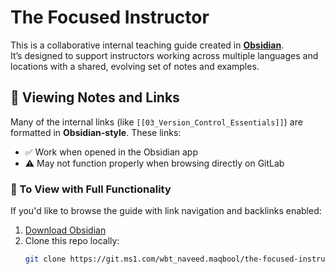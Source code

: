# The Focused Instructor

This is a collaborative internal teaching guide created in **[Obsidian](https://obsidian.md/)**.  
It’s designed to support instructors working across multiple languages and locations with a shared, evolving set of notes and examples.

## 🧭 Viewing Notes and Links

Many of the internal links (like `[[03_Version_Control_Essentials]]`) are formatted in **Obsidian-style**. These links:
- ✅ Work when opened in the Obsidian app
- ⚠️ May not function properly when browsing directly on GitLab

### 🔧 To View with Full Functionality

If you'd like to browse the guide with link navigation and backlinks enabled:

1. [Download Obsidian](https://obsidian.md/)
2. Clone this repo locally:
   ```bash
   git clone https://git.ms1.com/wbt_naveed.maqbool/the-focused-instructor.git
